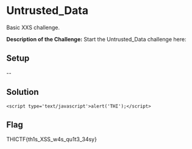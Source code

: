 # Untrusted_Data
Basic XXS challenge.

**Description of the Challenge:**
Start the Untrusted_Data challenge here: <Link>

## Setup
--

## Solution
`<script type='text/javascript'>alert('THI');</script>`

## Flag
THICTF{th1s_XSS_w4s_qu1t3_34sy}
